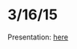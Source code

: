 3/16/15
===

Presentation: [here](https://cdn.rawgit.com/bakercs/about/c1efbc88ccfe233e46d3721fad100c52cef50a0c/meetings/2/presentation.html1)
